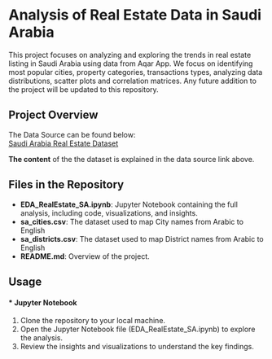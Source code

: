 # **Analysis of Real Estate Data in Saudi Arabia**

This project focuses on analyzing and exploring the trends in real estate listing in Saudi Arabia using data from Aqar App. We focus on identifying most popular cities, property categories, transactions types, analyzing data distributions, scatter plots and correlation matrices. Any future addition to the project will be updated to this repository. 

## **Project Overview**
The Data Source can be found below:<br>
[Saudi Arabia Real Estate Dataset](https://www.kaggle.com/datasets/mohdph/saudi-arabia-real-estate-dataset/data)

**The content** of the the dataset is explained in the data source link above.

## **Files in the Repository**
* **EDA_RealEstate_SA.ipynb**: Jupyter Notebook containing the full analysis, including code, visualizations, and insights.
* **sa_cities.csv**: The dataset used to map City names from Arabic to English
* **sa_districts.csv**: The dataset used to map District names from Arabic to English
* **README.md**: Overview of the project.

## **Usage**
#### * Jupyter Notebook
1.	Clone the repository to your local machine.
2.	Open the Jupyter Notebook file (EDA_RealEstate_SA.ipynb) to explore the analysis.
3.	Review the insights and visualizations to understand the key findings.
